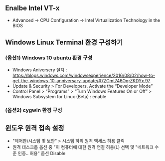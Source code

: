 
## Enalbe Intel VT-x 
- Advanced -> CPU Configuration -> Intel Virtualization Technology in the BIOS

## Windows Linux Terminal 환경 구성하기
### (옵션1) Windows 10 ubuntu 환경 구성 
- Windows Aniversery 설치 : https://blogs.windows.com/windowsexperience/2016/08/02/how-to-get-the-windows-10-anniversary-update/#7ZCmt746OqrZKDYx.97
- Update & Security > For Developers. Activate the “Developer Mode” 
- Control Panel > “Programs” >  “Turn Windows Features On or Off” > Windows Subsystem for Linux (Beta) : enable

### (옵션2) cygwin 환경 구성

## 윈도우 원격 접속 설정
- "제어판\시스템 및 보안" > 시스템 하위 원격 액세스 허용 클릭
- 원격 데스크톱 옵션 중 "이 컴퓨터에 대한 원격 연결 허용(L) 선택 및 "네트워크 수준 인증.. 허용" 옵션 Disable
